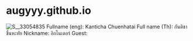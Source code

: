# augyyy.github.io
![S__33054835](https://github.com/augyyy/augyyy.github.io/assets/147575558/34615431-4e41-47b6-aaba-bb7116d1f29f)
Fullname (eng): Kanticha Chuenhatai
Full name (Th): กันติชา ชื่นหะทัย
Nickname: อิกไนเตอร์
Guest: 

